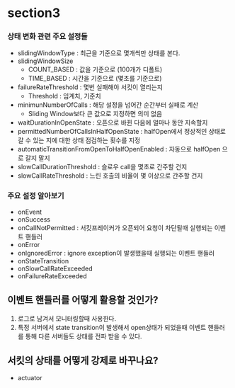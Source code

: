 # section3

### 상태 변화 관련 주요 설정들
+ slidingWindowType : 최근을 기준으로 몇개씩만 상태를 본다.
+ slidingWindowSize
  - COUNT_BASED : 값을 기준으로 (100개가 디폴트)
  - TIME_BASED : 시간을 기준으로 (몇초를 기준으로)
+ failureRateThreshold : 몇번 실패해야 서킷이 열리는지
  - Threshold : 임계치, 기준치
+ minimunNumberOfCalls : 해당 설정을 넘어간 순간부터 실패로 계산
  - Sliding Window보다 큰 값으로 지정하면 의미 없음
+ waitDurationInOpenState : 오픈으로 바뀐 다음에 얼마나 동안 지속할지
+ permittedNumberOfCallsInHalfOpenState : halfOpen에서 정상적인 상태로 갈 수 있는 지에 대한 상태 점검하는 횟수를 지정
+ automaticTransitionFromOpenToHalfOpenEnabled : 자동으로 halfOpen 으로 갈지 말지
+ slowCallDurationThreshold : 슬로우 call을 몇초로 간주할 건지
+ slowCallRateThreshold : 느린 호출의 비율이 몇 이상으로 간주할 건지

### 주요 설정 알아보기

+ onEvent
+ onSuccess
+ onCallNotPermitted : 서킷프레이커가 오픈되어 요청이 차단될때 실행되는 이벤트 핸들러
+ onError
+ onIgnoredError : ignore exception이 발생했을때 실행되는 이벤트 핸들러
+ onStateTransition
+ onSlowCallRateExceeded
+ onFailureRateExceeded

## 이벤트 핸들러를 어떻게 활용할 것인가?
1. 로그로 남겨서 모니터링할때 사용한다.
2. 특정 서버에서 state transition이 발생해서 open상태가 되었을때 이벤트 핸들러를 통해 다른 서버들도 상태를 전파 받을 수 있다.

## 서킷의 상태를 어떻게 강제로 바꾸나요?
+ actuator

